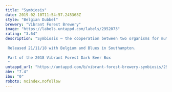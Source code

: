 ```yaml
---
title: "Symbiosis"
date: 2019-02-10T11:54:57.245368Z
style: "Belgian Dubbel"
brewery: "Vibrant Forest Brewery"
image: "https://labels.untappd.com/labels/2952073"
rating: "3.64"
description: "Symbiosis – the cooperation between two organisms for mutual benefit.  In this example, Vibrant Forest and Unity Brew Co getting giddy over sugars and spice and everything noice.  We blended aromatic malts to create a complex grist and  fermented it on an Unity's Abbey yeast.  Orange peel, raisins, and nutmeg went into the boil to enrich this broth with all the flavours of the season.    Released 21/11/18 with Belgium and Blues in Southampton.   Part of the 2018 Vibrant Forest Dark Beer Box "
untappd_url: "https://untappd.com/b/vibrant-forest-brewery-symbiosis/2952073"
abv: "7.4"
ibu: "0"
robots: noindex,nofollow
---
```

